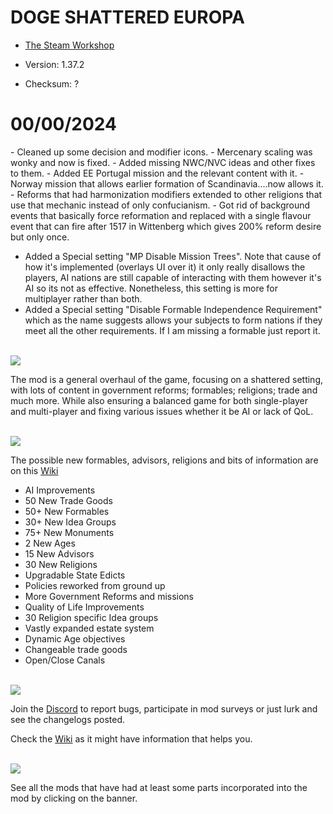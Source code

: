 # DOGE SHATTERED EUROPA
- [The Steam Workshop](https://steamcommunity.com/sharedfiles/filedetails/?id=2152606065)

- Version: 1.37.2
- Checksum: ?

<h1>00/00/2024</h1>
- Cleaned up some decision and modifier icons.
- Mercenary scaling was wonky and now is fixed.
- Added missing NWC/NVC ideas and other fixes to them.
- Added EE Portugal mission and the relevant content with it.
- Norway mission that allows earlier formation of Scandinavia....now allows it.
- Reforms that had harmonization modifiers extended to other religions that use that mechanic instead of only confucianism.
- Got rid of background events that basically force reformation and replaced with a single flavour event that can fire after 1517 in Wittenberg which gives 200% reform desire but only once.

- Added a Special setting "MP Disable Mission Trees". Note that cause of how it's implemented (overlays UI over it) it only really disallows the players, AI nations are still capable of interacting with them however it's AI so its not as effective. Nonetheless, this setting is more for multiplayer rather than both.
- Added a Special setting "Disable Formable Independence Requirement" which as the name suggests allows your subjects to form nations if they meet all the other requirements. If I am missing a formable just report it.

<br/>
<img src=https://i.imgur.com/F14PpEA.png/>

The mod is a general overhaul of the game, focusing on a shattered setting, with lots of content in government reforms; formables; religions; trade and much more. While also ensuring a balanced game for both single-player and multi-player and fixing various issues whether it be AI or lack of QoL.

<br/>
<img src=https://i.imgur.com/jIkgNsx.png/>

The possible new formables, advisors, religions and bits of information are on this [Wiki](https://eu4.paradoxwikis.com/Doge_Shattered_Europa)

- AI Improvements
- 50 New Trade Goods
- 50+ New Formables
- 30+ New Idea Groups
- 75+ New Monuments
- 2 New Ages
- 15 New Advisors
- 30 New Religions
- Upgradable State Edicts
- Policies reworked from ground up
- More Government Reforms and missions
- Quality of Life Improvements
- 30 Religion specific Idea groups
- Vastly expanded estate system
- Dynamic Age objectives
- Changeable trade goods
- Open/Close Canals

<br/>

<img src=https://i.imgur.com/rdtTMF7.png/>


Join the [Discord](https://discord.gg/DwNbtWY) to report bugs, participate in mod surveys or just lurk and see the changelogs posted.

Check the [Wiki](https://eu4.paradoxwikis.com/Doge_Shattered_Europa) as it might have information that helps you.

<br/>
<a href="https://steamcommunity.com/workshop/filedetails/discussion/2152606065/3115898713372561841/">
    <img src=https://i.imgur.com/801eNhE.png/>
</a>

See all the mods that have had at least some parts incorporated into the mod by clicking on the banner.


<br/><br/>

